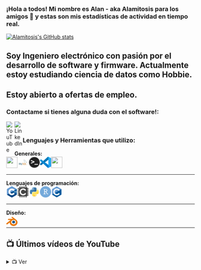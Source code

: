 ### ¡Hola a todos! Mi nombre es Alan - aka Alamitosis para los amigos 👋 y estas son mis estadísticas de actividad en tiempo real.
[![Alamitosis's GitHub stats](https://github-readme-stats.vercel.app/api?username=Alamitosis)](https://github.com/Alamitosis/github-readme-stats)

## Soy Ingeniero electrónico con pasión por el desarrollo de software y firmware. Actualmente estoy estudiando ciencia de datos como Hobbie.

## Estoy abierto a ofertas de empleo.

### Contactame si tienes alguna duda con el software!:

[<img align="left" alt="YouTube" width="22px" src="https://logodownload.org/wp-content/uploads/2014/10/youtube-logo-5-2.png" />][youtube]
[<img align="left" alt="LinkedIn" width="22px" src="https://cdn.worldvectorlogo.com/logos/linkedin-icon-2.svg" />][linkedin]
<br />

### Lenguajes y Herramientas que utilizo:

__Generales:__ 
<br />
<img align="bottom" src="https://raw.githubusercontent.com/jmnote/z-icons/master/svg/git.svg" width="30" height="30" />
<img align="left" src="https://raw.githubusercontent.com/jmnote/z-icons/master/svg/github.svg" width="30" height="30" />
<img align="left" src="https://raw.githubusercontent.com/github/explore/80688e429a7d4ef2fca1e82350fe8e3517d3494d/topics/mysql/mysql.png" width="30" height="30"/>
<img align="left" src="https://raw.githubusercontent.com/github/explore/80688e429a7d4ef2fca1e82350fe8e3517d3494d/topics/terminal/terminal.png" width="30" height="30"/>
<img align="left" src="https://raw.githubusercontent.com/github/explore/80688e429a7d4ef2fca1e82350fe8e3517d3494d/topics/visual-studio-code/visual-studio-code.png" width="30" height="30"/>
<br />

---
__Lenguajes de programación:__
<br />
<img align="bottom" src="https://github.com/devicons/devicon/blob/master/icons/c/c-original.svg" width="30" height="30" />
<img align="left" src="https://github.com/devicons/devicon/blob/master/icons/cplusplus/cplusplus-original.svg" width="30" height="30" />
<img align="left" src="https://github.com/devicons/devicon/blob/master/icons/embeddedc/embeddedc-plain.svg" width="30" height="30" />
<img align="left" src="https://github.com/devicons/devicon/blob/master/icons/python/python-original.svg" width="30" height="30" />
<img align="left" src="https://github.com/devicons/devicon/blob/master/icons/rstudio/rstudio-original.svg" width="30" height="30" />
<br />

---
__Diseño:__
<br />
<img align="left" src="https://github.com/devicons/devicon/blob/master/icons/blender/blender-original.svg" width="30" height="30" />
<br />

---


## 📺 Últimos vídeos de YouTube
<details>
    <summary>📺 Ver</summary>
    
<!-- YOUTUBE VIDEOS:START -->
- [Cómo usar la diadema EMOTIV EPOC+](https://www.youtube.com/watch?v=-DJtX0lkLI4)
- [CONTROL DE PRÓTESIS UTILIZANDO LA MENTE](https://www.youtube.com/watch?v=1jHkYTnmzxQ)
<!-- YOUTUBE VIDEOS:END -->
    
</details>


[youtube]: https://www.youtube.com/channel/UCsPZY2ryjlMypc-woTZfnTw
[linkedin]: www.linkedin.com/in/alan-huertab

